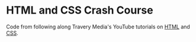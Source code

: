 # HTML and CSS Crash Course

Code from following along Travery Media's YouTube tutorials on [HTML](https://www.youtube.com/watch?v=UB1O30fR-EE) and [CSS](https://www.youtube.com/watch?v=yfoY53QXEnI).